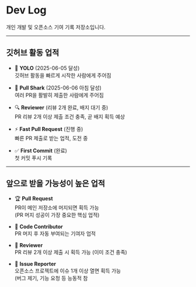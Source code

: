 # Dev Log

개인 개발 및 오픈소스 기여 기록 저장소입니다.

---

## 깃허브 활동 업적

- 🎉 **YOLO** (2025-06-05 달성)  
  깃허브 활동을 빠르게 시작한 사람에게 주어짐

- 🦈 **Pull Shark** (2025-06-06 아침 달성)  
  여러 PR을 활발히 제출한 사람에게 주어짐

- 🔍 **Reviewer** (리뷰 2개 완료, 배지 대기 중)  
  PR 리뷰 2개 이상 제출 조건 충족, 곧 배지 획득 예상

- ⚡ **Fast Pull Request** (진행 중)  
  빠른 PR 제출로 받는 업적, 도전 중

- ✅ **First Commit** (완료)  
  첫 커밋 푸시 기록

---

## 앞으로 받을 가능성이 높은 업적

- 🏆 **Pull Request**  
  PR이 메인 저장소에 머지되면 획득 가능  
  (PR 머지 성공이 가장 중요한 핵심 업적)

- 🏅 **Code Contributor**  
  PR 머지 후 자동 부여되는 기여자 업적

- 🔎 **Reviewer**  
  PR 리뷰 2개 이상 제출 시 획득 가능 (이미 조건 충족)

- 🐛 **Issue Reporter**  
  오픈소스 프로젝트에 이슈 1개 이상 열면 획득 가능  
  (버그 제기, 기능 요청 등 능동적 참
